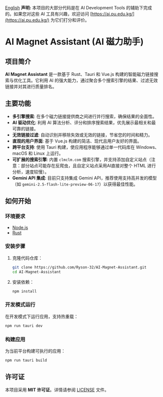 [English](README.md)
**声明:** 本项目的大部分代码是在 AI Development Tools 的辅助下完成的。如果您对这些 AI 工具有兴趣，欢迎访问 [https://ai.pu.edu.kg/](https://ai.pu.edu.kg/) 为它们打分和评价。

# AI Magnet Assistant (AI 磁力助手)

## 项目简介

**AI Magnet Assistant** 是一款基于 Rust、Tauri 和 Vue.js 构建的智能磁力链接搜索与优化工具。它利用 AI 的强大能力，通过聚合多个搜索引擎的结果、过滤无效链接并对其进行质量排名。

## 主要功能

-   **多引擎搜索**: 在多个磁力链接提供商之间进行并行搜索，确保结果的全面性。
-   **AI 驱动优化**: 利用 AI 算法分析、评分和排序搜索结果，优先展示最相关和最可靠的链接。
-   **无效链接过滤**: 自动识别并移除失效或无效的链接，节省您的时间和精力。
-   **直观的用户界面**: 基于 Vue.js 构建的简洁、现代且用户友好的界面。
-   **跨平台支持**: 使用 Tauri 构建，使应用程序能够通过单一代码库在 Windows、macOS 和 Linux 上运行。
-   **可扩展的搜索引擎**: 内置 `clmclm.com` 搜索引擎，并支持添加自定义站点（注意：部分站点可能存在反爬虫，且自定义站点采用AI直接对整个 HTML 进行分析，速度较慢）。
-   **Gemini API 集成**: 目前只支持集成 Gemini API，推荐使用支持高并发的模型（如 `gemini-2.5-flash-lite-preview-06-17`）以获得最佳性能。

## 如何开始

### 环境要求

-   [Node.js](https://nodejs.org/zh-cn/)
-   [Rust](https://www.rust-lang.org/zh-CN/tools/install)

### 安装步骤

1.  克隆代码仓库：
    ```bash
    git clone https://github.com/Ryson-32/AI-Magnet-Assistant.git
    cd AI-Magnet-Assistant
    ```

2.  安装依赖：
    ```bash
    npm install
    ```

### 开发模式运行

在开发模式下运行应用，支持热重载：

```bash
npm run tauri dev
```

### 构建应用

为当前平台构建可执行的应用：

```bash
npm run tauri build
```

## 许可证

本项目采用 **MIT 许可证**。详情请参阅 [LICENSE](LICENSE) 文件。